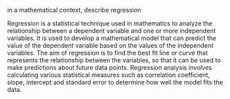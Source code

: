 in a mathematical context, describe regression



Regression is a statistical technique used in mathematics to analyze the relationship between a dependent variable and one or more independent variables. It is used to develop a mathematical model that can predict the value of the dependent variable based on the values of the independent variables. The aim of regression is to find the best fit line or curve that represents the relationship between the variables, so that it can be used to make predictions about future data points. Regression analysis involves calculating various statistical measures such as correlation coefficient, slope, intercept and standard error to determine how well the model fits the data.

